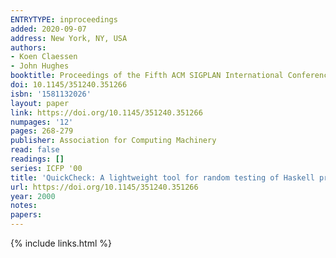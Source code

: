 ```yaml
---
ENTRYTYPE: inproceedings
added: 2020-09-07
address: New York, NY, USA
authors:
- Koen Claessen
- John Hughes
booktitle: Proceedings of the Fifth ACM SIGPLAN International Conference on Functional Programming
doi: 10.1145/351240.351266
isbn: '1581132026'
layout: paper
link: https://doi.org/10.1145/351240.351266
numpages: '12'
pages: 268-279
publisher: Association for Computing Machinery
read: false
readings: []
series: ICFP '00
title: 'QuickCheck: A lightweight tool for random testing of Haskell programs'
url: https://doi.org/10.1145/351240.351266
year: 2000
notes:
papers:
---
```

{% include links.html %}
